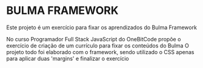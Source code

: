 
# BULMA FRAMEWORK

Este projeto é um exercício para fixar os aprendizados do Bulma Framework

No curso Programador Full Stack JavaScript do OneBitCode propõe o exercício de criação de um currículo para fixar os conteúdos do Bulma
O projeto todo foi elaborado com o framework, sendo utilizado o CSS apenas para aplicar duas 'margins' e finalizar o exercício